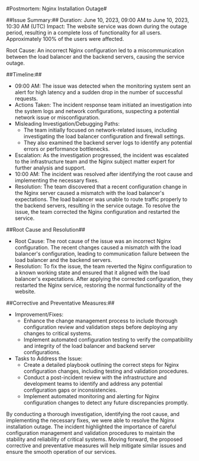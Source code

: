 #Postmortem: Nginx Installation Outage#

##Issue Summary:##
Duration: June 10, 2023, 09:00 AM to June 10, 2023, 10:30 AM (UTC)
Impact: The website service was down during the outage period, resulting in a complete loss of functionality for all users. Approximately 100% of the users were affected.

Root Cause: An incorrect Nginx configuration led to a miscommunication between the load balancer and the backend servers, causing the service outage.

##Timeline:##
- 09:00 AM: The issue was detected when the monitoring system sent an alert for high latency and a sudden drop in the number of successful requests.
- Actions Taken: The incident response team initiated an investigation into the system logs and network configurations, suspecting a potential network issue or misconfiguration.
- Misleading Investigation/Debugging Paths:
  - The team initially focused on network-related issues, including investigating the load balancer configuration and firewall settings.
  - They also examined the backend server logs to identify any potential errors or performance bottlenecks.
- Escalation: As the investigation progressed, the incident was escalated to the infrastructure team and the Nginx subject matter expert for further analysis and support.
- 10:00 AM: The incident was resolved after identifying the root cause and implementing the necessary fixes.
- Resolution: The team discovered that a recent configuration change in the Nginx server caused a mismatch with the load balancer's expectations. The load balancer was unable to route traffic properly to the backend servers, resulting in the service outage. To resolve the issue, the team corrected the Nginx configuration and restarted the service.

##Root Cause and Resolution##
- Root Cause: The root cause of the issue was an incorrect Nginx configuration. The recent changes caused a mismatch with the load balancer's configuration, leading to communication failure between the load balancer and the backend servers.
- Resolution: To fix the issue, the team reverted the Nginx configuration to a known working state and ensured that it aligned with the load balancer's expectations. After applying the corrected configuration, they restarted the Nginx service, restoring the normal functionality of the website.

##Corrective and Preventative Measures:##
- Improvement/Fixes:
  - Enhance the change management process to include thorough configuration review and validation steps before deploying any changes to critical systems.
  - Implement automated configuration testing to verify the compatibility and integrity of the load balancer and backend server configurations.
- Tasks to Address the Issue:
  - Create a detailed playbook outlining the correct steps for Nginx configuration changes, including testing and validation procedures.
  - Conduct a post-incident review with the infrastructure and development teams to identify and address any potential configuration gaps or inconsistencies.
  - Implement automated monitoring and alerting for Nginx configuration changes to detect any future discrepancies promptly.

By conducting a thorough investigation, identifying the root cause, and implementing the necessary fixes, we were able to resolve the Nginx installation outage. The incident highlighted the importance of careful configuration management and validation procedures to maintain the stability and reliability of critical systems. Moving forward, the proposed corrective and preventative measures will help mitigate similar issues and ensure the smooth operation of our services.